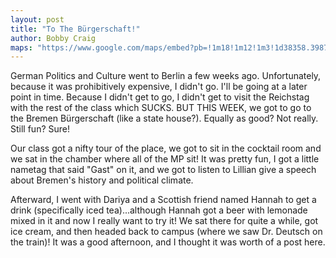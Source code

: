 ```yaml
---
layout: post
title: "To The Bürgerschaft!"
author: Bobby Craig
maps: "https://www.google.com/maps/embed?pb=!1m18!1m12!1m3!1d38358.39876780335!2d8.8124717928924!3d53.06708885978598!2m3!1f0!2f0!3f0!3m2!1i1024!2i768!4f13.1!3m3!1m2!1s0x47b12810a55a4b7b%3A0xe8be96d65dd60715!2sBremische+B%C3%BCrgerschaft!5e0!3m2!1sen!2sus!4v1489684526654"
---
```


German Politics and Culture went to Berlin a few weeks ago. Unfortunately, because it was prohibitively expensive, I didn't go. I'll be going at a later point in time. Because I didn't get to go, I didn't get to visit the Reichstag with the rest of the class which SUCKS. BUT THIS WEEK, we got to go to the Bremen Bürgerschaft (like a state house?). Equally as good? Not really. Still fun? Sure!

Our class got a nifty tour of the place, we got to sit in the cocktail room and we sat in the chamber where all of the MP sit! It was pretty fun, I got a little nametag that said "Gast" on it, and we got to listen to Lillian give a speech about Bremen's history and political climate.

Afterward, I went with Dariya and a Scottish friend named Hannah to get a drink (specifically iced tea)...although Hannah got a beer with lemonade mixed in it and now I really want to try it! We sat there for quite a while, got ice cream, and then headed back to campus (where we saw Dr. Deutsch on the train)! It was a good afternoon, and I thought it was worth of a post here.
